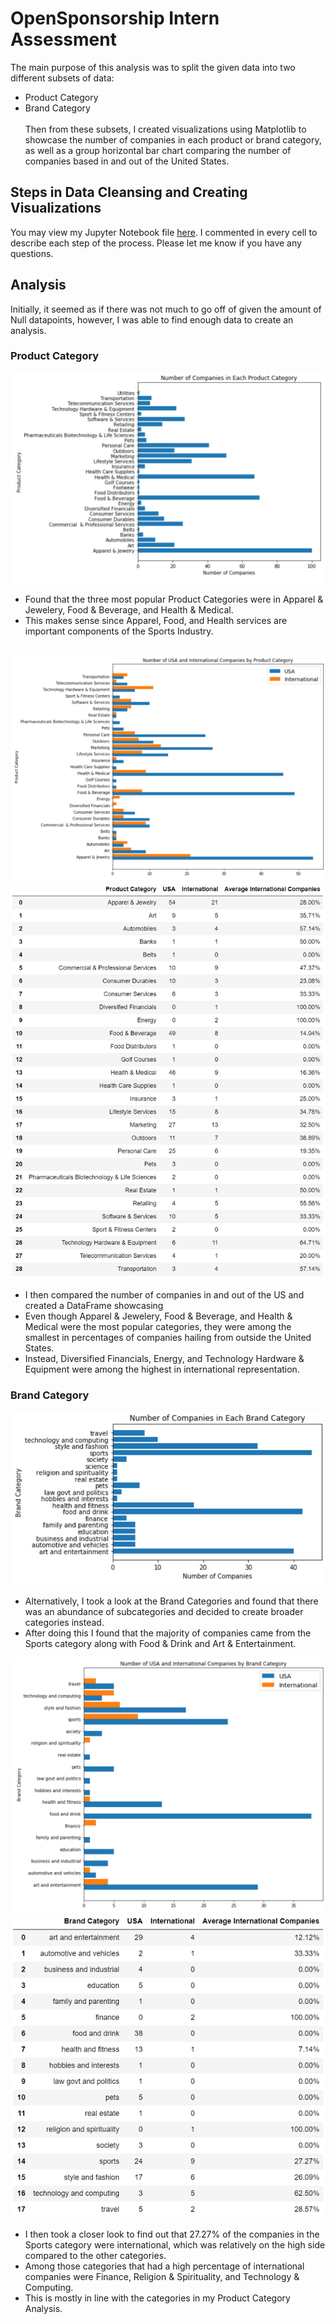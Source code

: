 # OpenSponsorship Intern Assessment
The main purpose of this analysis was to split the given data into two different subsets of data: 
* Product Category
* Brand Category <br> <br>
Then from these subsets, I created visualizations using Matplotlib to showcase the number of companies in each product or brand category, as well as a group horizontal bar chart comparing the number of companies based in and out of the United States. <br>

## Steps in Data Cleansing and Creating Visualizations
You may view my Jupyter Notebook file [here](data_cleaning.ipynb).
I commented in every cell to describe each step of the process. Please let me know if you have any questions. <br>

## Analysis
Initially, it seemed as if there was not much to go off of given the amount of Null datapoints, however, I was able to find enough data to create an analysis. <br>

### Product Category
![CompaniesVsProductCategory.png](Images/CompaniesVsProductCategory.png)
* Found that the three most popular Product Categories were in Apparel & Jewelery, Food & Beverage, and Health & Medical.
* This makes sense since Apparel, Food, and Health services are important components of the Sports Industry. <br> <br>

![ProductCategoryByCountry.png](Images/ProductCategoryByCountry.png) ![ProductCountryDf.PNG](Images/ProductCountryDf.PNG)
* I then compared the number of companies in and out of the US and created a DataFrame showcasing 
* Even though Apparel & Jewelery, Food & Beverage, and Health & Medical were the most popular categories, they were among the smallest in percentages of companies hailing from outside the United States.
* Instead, Diversified Financials, Energy, and Technology Hardware & Equipment were among the highest in international representation.

### Brand Category
![CompaniesVsBrandCategory.png](Images/CompaniesVsBrandCategory.png)
* Alternatively, I took a look at the Brand Categories and found that there was an abundance of subcategories and decided to create broader categories instead.
* After doing this I found that the majority of companies came from the Sports category along with Food & Drink and Art & Entertainment.

![BrandCategoryByCountry.png](Images/BrandCategoryByCountry.png) ![BrandCountryDf.PNG](Images/BrandCountryDf.PNG)
* I then took a closer look to find out that 27.27% of the companies in the Sports category were international, which was relatively on the high side compared to the other categories.
* Among those categories that had a high percentage of international companies were Finance, Religion & Spirituality, and Technology & Computing.
* This is mostly in line with the categories in my Product Category Analysis.
